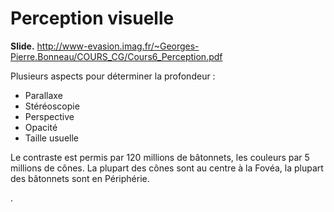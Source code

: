 # Perception visuelle

**Slide.** <http://www-evasion.imag.fr/~Georges-Pierre.Bonneau/COURS_CG/Cours6_Perception.pdf>

Plusieurs aspects pour déterminer la profondeur :

- Parallaxe
- Stéréoscopie
- Perspective
- Opacité
- Taille usuelle

Le contraste est permis par 120 millions de bâtonnets, les couleurs par 5 millions de cônes. La plupart des cônes sont au centre à la Fovéa, la plupart des bâtonnets sont en Périphérie.



.
